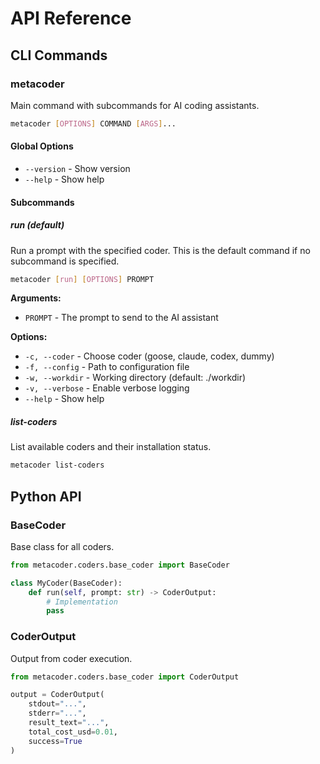 # API Reference

## CLI Commands

### metacoder

Main command with subcommands for AI coding assistants.

```bash
metacoder [OPTIONS] COMMAND [ARGS]...
```

#### Global Options

- `--version` - Show version
- `--help` - Show help

#### Subcommands

##### run (default)

Run a prompt with the specified coder. This is the default command if no subcommand is specified.

```bash
metacoder [run] [OPTIONS] PROMPT
```

**Arguments:**
- `PROMPT` - The prompt to send to the AI assistant

**Options:**
- `-c, --coder` - Choose coder (goose, claude, codex, dummy)
- `-f, --config` - Path to configuration file
- `-w, --workdir` - Working directory (default: ./workdir)
- `-v, --verbose` - Enable verbose logging
- `--help` - Show help

##### list-coders

List available coders and their installation status.

```bash
metacoder list-coders
```

## Python API

### BaseCoder

Base class for all coders.

```python
from metacoder.coders.base_coder import BaseCoder

class MyCoder(BaseCoder):
    def run(self, prompt: str) -> CoderOutput:
        # Implementation
        pass
```

### CoderOutput

Output from coder execution.

```python
from metacoder.coders.base_coder import CoderOutput

output = CoderOutput(
    stdout="...",
    stderr="...",
    result_text="...",
    total_cost_usd=0.01,
    success=True
)
```